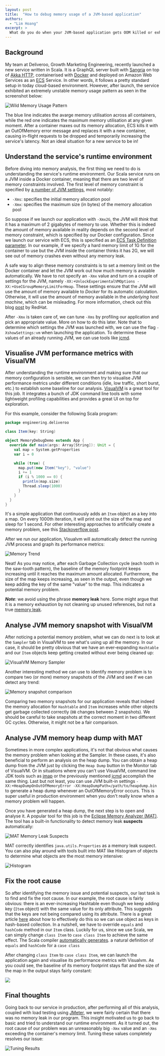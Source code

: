 ```yaml
---
layout: post
title:  "How to debug memory usage of a JVM-based application"
authors:
  - "Lim Hoang"
excerpt: >
  What do you do when your JVM-based application gets OOM killed or exhibits wild memory usage pattern? In this blog post, I will explore some tools and concepts we can use to start debugging this problem.
---
```


## Background

My team at Deliveroo, Growth Marketing Engineering, recently launched a new service written in Scala. It is a GraphQL server built with [Sangria](https://sangria-graphql.org) on top of [Akka HTTP](https://doc.akka.io/docs/akka-http/current/), containerised with [Docker](https://www.docker.com/) and deployed on Amazon Web Services as an [ECS](https://aws.amazon.com/ecs/) Service. In other words, it follows a pretty standard setup in today cloud-based environment. However, after launch, the service exhibited an extremely unstable memory usage pattern as seen in the screenshot below:

![Wild Memory Usage Pattern](/images/posts/how-to-debug-memory-usage-of-a-jvm-bsaed-application/wild-memory-usage-pattern.png)

The blue line indicates the avarge memory utilisation across all containers, while the red one indicates the maximum memory utilisation at any given moment. After a container maxes out its memory allocation, ECS kills it with an OutOfMemory error message and replaces it with a new container, causing in-flight requests to be dropped and temporarily increasing the service's latency. Not an ideal situation for a new service to be in!

## Understand the service's runtime environment

Before diving into memory analysis, the first thing we need to do is understanding the service's runtime environment. Our Scala service runs on a JVM inside a Docker container, meaning that there are two level of memory constraints involved. The first level of memory constraint is specified by [a number of JVM settings](https://docs.oracle.com/javase/8/docs/technotes/tools/unix/java.html), most notably:

* `-Xms`: specifies the initial memory allocation pool
* `-Xmx`: specifies the maximum size (in bytes) of the memory allocation pool

So suppose if we launch our application with `-Xmx2G`, the JVM will *think* that it has a maximum of 2 gigabytes of memory to use. Whether this is indeed the amount of memory available in reality depends on the second level of memory constraint, which is specified by our Docker configuration. Since we launch our service with ECS, this is specified as an [ECS Task Definition parameter](https://docs.aws.amazon.com/AmazonECS/latest/developerguide/task_definition_parameters.html). In our example, if we specify a hard memory limit of 1G for the container to use but the JVM inside the container thinks it has 2G, we will see out of memory crashes even without any memory leak.

A safe way to align these memory constraints is to set a memory limit on the Docker container and let the JVM work out how much memory is avaiable automatically. We have to not specify an `-Xmx` value and turn on a couple of settings for the JVM, namely `-XX:+UnlockExperimentalVMOptions -XX:+UseCGroupMemoryLimitForHeap`. These settings ensure that the JVM will use the amount of memory available to *Docker* for its automatic calculation. Otherwise, it will use the amount of memory available in the *underlying host machine*, which can  be misleading. For more information, check out this blog [post](https://developers.redhat.com/blog/2017/03/14/java-inside-docker/) by RedHat.

After `-Xmx` is taken care of, we can tune `-Xms` by profiling our application and pick an appropriate value. More on how to do this later. Note that to determine which settings the JVM was launched with, we can use the flag `-XshowSettings:vm` when launching the application. To determine these values of an already running JVM, we can use tools like [jcmd](https://docs.oracle.com/javase/8/docs/technotes/guides/troubleshoot/tooldescr006.html).

## Visualise JVM performance metrics with VisualVM

After understanding the runtime environment and making sure that our memory configuration is sensible, we can then try to visualise JVM performance metrics under different conditions (idle, low traffic, short burst, etc.) to establish some baseline for our analysis. [VisualVM](https://visualvm.github.io/) is a great tool for this job. It integrates a bunch of JDK command line tools with some lightweight profiling capabilities and provides a great UI on top for exploration.

For this example, consider the following Scala program:

```scala
package engineering.deliveroo

class Item(key: String)

object MemoryDebugDemo extends App {
  override def main(args: Array[String]): Unit = {
    val map = System.getProperties
    var i = 0

    while (true) {
      map.put(new Item("key"), "value")
      i += 1
      if (i % 1000 == 0) {
        println(map.size)
        Thread.sleep(1000)
      }
    }
  }
}
```

It's a simple application that continuously adds an `Item` object as a key into a map. On every 1000th iteration, it will print out the size of the map and sleep for 1 second. For other interesting approaches to artificially create a memory problem, see this [Stackoverflow post](https://stackoverflow.com/questions/6470651/creating-a-memory-leak-with-java). 

After we run our application, Visualvm will automatically detect the running JVM process and graph its performance metrics:

![Memory Trend](/images/posts/how-to-debug-memory-usage-of-a-jvm-bsaed-application/memory-trend.png)

Neat! As you may notice, after each Garbage Collection cycle (each tooth in the saw-tooth pattern), the baseline of the memory footprint keeps increasing until it reaches the maximum amount allocated. Furthermore, the size of the map keeps increasing, as seen in the output, even though we keep adding the key of the same "value" to the map. This indicates a potential memory problem. 

***Note***: we avoid using the phrase **memory leak** here. Some might argue that it is a memory exhaustion by not cleaning up unused references, but not a true [memory leak](https://en.wikipedia.org/wiki/Memory_leak).

## Analyse JVM memory snapshot with VisualVM

After noticing a potential memory problem, what we can do next is to look at the `Sampler` tab in VisualVM to see what's using up all the memory. In our case, it should be pretty obvious that we have an ever-expanding `Hashtable` and our `Item` objects keep getting created without ever being cleaned up:

![VisualVM Memory Sampler](/images/posts/how-to-debug-memory-usage-of-a-jvm-bsaed-application/sampler.png)

Another interesting method we can use to identify memory problem is to compare two (or more) memory snapshots of the JVM and see if we can detect any trend:

![Memory snapshot comparison](/images/posts/how-to-debug-memory-usage-of-a-jvm-bsaed-application/snapshots.png)

Comparing two memory snapshots for our application reveals that indeed the memory allocation for `Hashtable` and `Item` increases while other objects get garbage collected correctly (`0B` changes between 2 snapshots). We should be careful to take snapshots at the correct moment in two different GC cycles. Otherwise, it might not be a fair comparison.

## Analyse JVM memory heap dump with MAT

Sometimes in more complex applications, it's not that obvious what causes the memory problem when looking at the Sampler. In these cases, it's also beneficial to perform an analysis on the heap dump. You can obtain a heap dump from the JVM just by clicking the `Heap Dump` button in the Monitor tab of VisualVM. Or in situations where you can't use VisualVM, command line JDK tools such as [jmap](https://docs.oracle.com/javase/7/docs/technotes/tools/share/jmap.html) or the previously mentioned [jcmd](https://docs.oracle.com/javase/8/docs/technotes/guides/troubleshoot/tooldescr006.html) accomplish the same thing. Last but not least, you can use JVM built-in settings `-XX:+HeapDumpOnOutOfMemoryError -XX:HeapDumpPath=/path/to/heapdump.bin` to generate a heap dump whenever an OutOfMemoryError occurs. This is super useful in production environment when you don't really know when a memory problem will happen.

Once you have generated a heap dump, the next step is to open and analyse it. A popular tool for this job is the [Eclipse Memory Analyzer (MAT)](https://www.eclipse.org/mat/). The tool has a built-in functionality to detect memory leak **suspects** automatically:

![MAT Memory Leak Suspects](/images/posts/how-to-debug-memory-usage-of-a-jvm-bsaed-application/suspects.png)

MAT correctly identifies `java.utils.Properties` as a memory leak suspect. You can also play around with tools built into MAT like Histogram of objects to determine what objects are the most memory intensive:

![Histogram](/images/posts/how-to-debug-memory-usage-of-a-jvm-bsaed-application/histogram.png)

## Fix the root cause

So after identifying the memory issue and potential suspects, our last task is to find and fix the root cause. In our example, the root cause is fairly obvious: there is an ever-increasing Hashtable even though we keep adding key (`Item` object) with the same value for its only attribute. This suggests that the keys are not being compared using its attribute. There is a great article [here](https://www.ibm.com/developerworks/java/library/j-jtp05273/index.html) about how to effectively do this so we can use object as keys in hash-based collection. In a nutshell, we have to override `equals` and `hashCode` method in our `Item` class. Luckily for us, since we use Scala, we can simply change `class Item` to `case class Item` to achieve the same effect. The Scala compiler [automatically generates](https://stackoverflow.com/questions/5866720/hashcode-in-case-classes-in-scala). a natural definition of `equals` and `hashCode` for a `case class` 

After changing `class Item` to `case class Item`, we can launch the application again and visualise its performance metrics with Visualvm. As you could see, the baseline of its memory footprint stays flat and the size of the map in the output stays fairly constant:

![](/Users/limhoang/Projects/deliveroo.engineering/images/posts/how-to-debug-memory-usage-of-a-jvm-bsaed-application/healthy.png)

## Final thoughts

Going back to our service in production, after performing all of this analysis, coupled with load testing using [JMeter](https://jmeter.apache.org/), we were fairly certain that there was no memory leak in our program. This insight motivated us to go back to basic and tried to understand our runtime environment. As it turned out, the root cause of our problem was an unreasonably big `-Xmx` value and an `-Xms` exceeding the container's memory limit. Tuning these values completely resolves our issue:

![Tuning Results](/images/posts/how-to-debug-memory-usage-of-a-jvm-bsaed-application/tuning.png)
